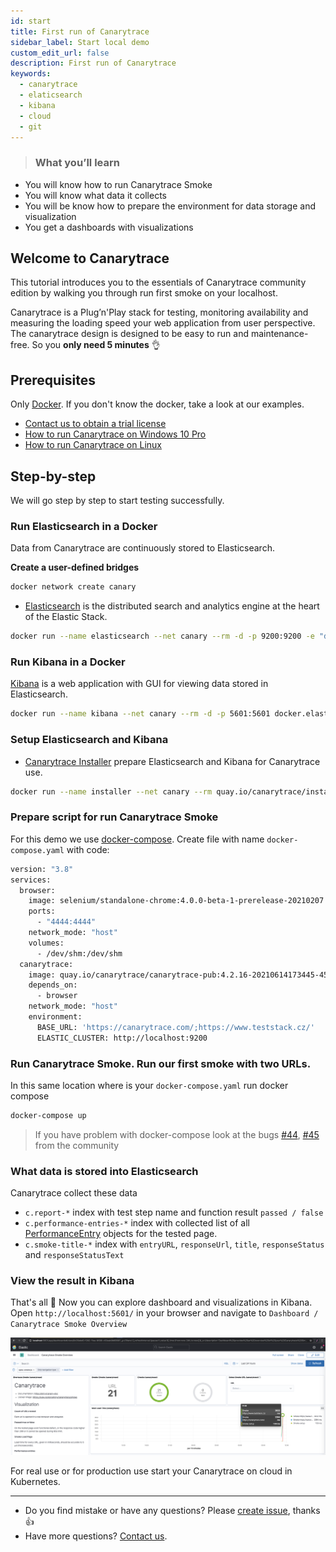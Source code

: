 ```yaml
---
id: start
title: First run of Canarytrace
sidebar_label: Start local demo
custom_edit_url: false
description: First run of Canarytrace
keywords:
  - canarytrace
  - elaticsearch
  - kibana
  - cloud
  - git
---
```


> ### What you’ll learn
- You will know how to run Canarytrace Smoke
- You will know what data it collects
- You will be know how to prepare the environment for data storage and visualization
- You get a dashboards with visualizations

## Welcome to Canarytrace

This tutorial introduces you to the essentials of Canarytrace community edition by walking you through run first smoke on your localhost.

Canarytrace is a Plug’n'Play stack for testing, monitoring availability  and measuring the loading speed your web application from user perspective. The canarytrace design is designed to be easy to run and maintenance-free. So you **only need 5 minutes** 👌

## Prerequisites

Only [Docker](https://www.docker.com/). If you don't know the docker, take a look at our examples.

- [Contact us to obtain a trial license](/docs/support/contactus)
- [How to run Canarytrace on Windows 10 Pro](/docs/guides/windows)
- [How to run Canarytrace on Linux](/docs/guides/linux)

## Step-by-step
We will go step by step to start testing successfully.

### Run Elasticsearch in a Docker
Data from Canarytrace are continuously stored to Elasticsearch.

**Create a user-defined bridges**
```bash
docker network create canary
```

- [Elasticsearch](/docs/guides/elasticsearch#what-is-elasticsearch) is the distributed search and analytics engine at the heart of the Elastic Stack.

```bash
docker run --name elasticsearch --net canary --rm -d -p 9200:9200 -e "discovery.type=single-node" docker.elastic.co/elasticsearch/elasticsearch:7.10.0 bin/elasticsearch -Enetwork.host=0.0.0.0
```

### Run Kibana in a Docker
[Kibana](/docs/guides/elasticsearch#what-is-kibana) is a web application with GUI for viewing data stored in Elasticsearch.

```bash
docker run --name kibana --net canary --rm -d -p 5601:5601 docker.elastic.co/kibana/kibana:7.10.0
```

### Setup Elasticsearch and Kibana

- [Canarytrace Installer](/docs/features/installer) prepare Elasticsearch and Kibana for Canarytrace use.

```bash
docker run --name installer --net canary --rm quay.io/canarytrace/installer:7.10.0
```

### Prepare script for run Canarytrace Smoke
For this demo we use [docker-compose](https://docs.docker.com/compose/). Create file with name `docker-compose.yaml` with code:

```bash
version: "3.8"
services:
  browser:
    image: selenium/standalone-chrome:4.0.0-beta-1-prerelease-20210207
    ports:
      - "4444:4444"
    network_mode: "host"
    volumes:
      - /dev/shm:/dev/shm
  canarytrace:
    image: quay.io/canarytrace/canarytrace-pub:4.2.16-20210614173445-45
    depends_on:
      - browser
    network_mode: "host"
    environment:
      BASE_URL: 'https://canarytrace.com/;https://www.teststack.cz/'
      ELASTIC_CLUSTER: http://localhost:9200
```

### Run Canarytrace Smoke. Run our first smoke with two URLs.

In this same location where is your `docker-compose.yaml` run docker compose 

```bash
docker-compose up
```

> If you have problem with docker-compose look at the bugs [#44](https://github.com/canarytrace/documentation/issues/44), [#45](https://github.com/canarytrace/documentation/issues/45) from the community

### What data is stored into Elasticsearch

Canarytrace collect these data

- `c.report-*` index with test step name and function result `passed / false`
- `c.performance-entries-*` index with collected list of all [PerformanceEntry](https://developer.mozilla.org/en-US/docs/Web/API/PerformanceEntry) objects for the tested page.
- `c.smoke-title-*` index with `entryURL`, `responseUrl`, `title`, `responseStatus` and `responseStatusText`

### View the result in Kibana

That's all 🎉 Now you can explore dashboard and visualizations in Kibana. Open `http://localhost:5601/` in your browser and navigate to `Dashboard / Canarytrace Smoke Overview`

![Architecture](../../static/docs-img/kibana-canarytrace-smoke-overview.png)

For real use or for production use start your Canarytrace on cloud in Kubernetes.

---

- Do you find mistake or have any questions? Please [create issue](https://github.com/canarytrace/documentation/issues/new/choose), thanks 👍
- Have more questions? [Contact us](/docs/support/contactus).